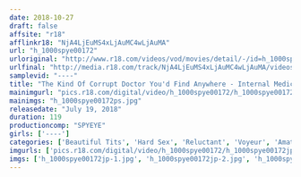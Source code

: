 ```yaml
---
date: 2018-10-27
draft: false
affsite: "r18"
afflinkr18: "NjA4LjEuMS4xLjAuMC4wLjAuMA"
url: "h_1000spye00172"
urloriginal: "http://www.r18.com/videos/vod/movies/detail/-/id=h_1000spye00172"
urlfinal: "http://media.r18.com/track/NjA4LjEuMS4xLjAuMC4wLjAuMA/videos/vod/movies/detail/-/id=h_1000spye00172"
samplevid: "----"
title: "The Kind Of Corrupt Doctor You'd Find Anywhere - Internal Medicine / Pediatric Medicine / Gynecology / Urology / Cosmetic Surgery -"
mainimgurl: "pics.r18.com/digital/video/h_1000spye00172/h_1000spye00172ps.jpg"
mainimgs: "h_1000spye00172ps.jpg"
releasedate: "July 19, 2018"
duration: 119
productioncomp: "SPYEYE"
girls: ['----']
categories: ['Beautiful Tits', 'Hard Sex', 'Reluctant', 'Voyeur', 'Amateur']
imgurls: ['pics.r18.com/digital/video/h_1000spye00172/h_1000spye00172jp-1.jpg', 'pics.r18.com/digital/video/h_1000spye00172/h_1000spye00172jp-2.jpg', 'pics.r18.com/digital/video/h_1000spye00172/h_1000spye00172jp-3.jpg', 'pics.r18.com/digital/video/h_1000spye00172/h_1000spye00172jp-4.jpg', 'pics.r18.com/digital/video/h_1000spye00172/h_1000spye00172jp-5.jpg', 'pics.r18.com/digital/video/h_1000spye00172/h_1000spye00172jp-6.jpg', 'pics.r18.com/digital/video/h_1000spye00172/h_1000spye00172jp-7.jpg', 'pics.r18.com/digital/video/h_1000spye00172/h_1000spye00172jp-8.jpg', 'pics.r18.com/digital/video/h_1000spye00172/h_1000spye00172jp-9.jpg', 'pics.r18.com/digital/video/h_1000spye00172/h_1000spye00172jp-10.jpg', 'pics.r18.com/digital/video/h_1000spye00172/h_1000spye00172jp-11.jpg', 'pics.r18.com/digital/video/h_1000spye00172/h_1000spye00172jp-12.jpg', 'pics.r18.com/digital/video/h_1000spye00172/h_1000spye00172jp-13.jpg', 'pics.r18.com/digital/video/h_1000spye00172/h_1000spye00172jp-14.jpg', 'pics.r18.com/digital/video/h_1000spye00172/h_1000spye00172jp-15.jpg', 'pics.r18.com/digital/video/h_1000spye00172/h_1000spye00172jp-16.jpg', 'pics.r18.com/digital/video/h_1000spye00172/h_1000spye00172jp-17.jpg', 'pics.r18.com/digital/video/h_1000spye00172/h_1000spye00172jp-18.jpg', 'pics.r18.com/digital/video/h_1000spye00172/h_1000spye00172jp-19.jpg', 'pics.r18.com/digital/video/h_1000spye00172/h_1000spye00172jp-20.jpg']
imgs: ['h_1000spye00172jp-1.jpg', 'h_1000spye00172jp-2.jpg', 'h_1000spye00172jp-3.jpg', 'h_1000spye00172jp-4.jpg', 'h_1000spye00172jp-5.jpg', 'h_1000spye00172jp-6.jpg', 'h_1000spye00172jp-7.jpg', 'h_1000spye00172jp-8.jpg', 'h_1000spye00172jp-9.jpg', 'h_1000spye00172jp-10.jpg', 'h_1000spye00172jp-11.jpg', 'h_1000spye00172jp-12.jpg', 'h_1000spye00172jp-13.jpg', 'h_1000spye00172jp-14.jpg', 'h_1000spye00172jp-15.jpg', 'h_1000spye00172jp-16.jpg', 'h_1000spye00172jp-17.jpg', 'h_1000spye00172jp-18.jpg', 'h_1000spye00172jp-19.jpg', 'h_1000spye00172jp-20.jpg']
---
```

